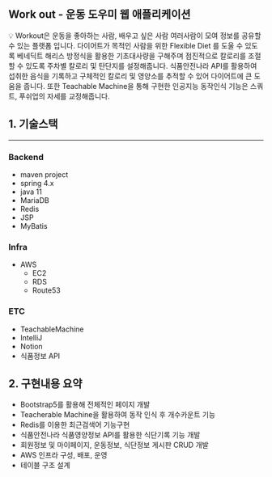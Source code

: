 ## Work out - 운동 도우미 웹 애플리케이션

<aside>
💡 Workout은 운동을 좋아하는 사람, 배우고 싶은 사람 여러사람이 모여 정보를 공유할 수 있는 플랫폼 입니다. 다이어트가 목적인 사람을 위한 Flexible Diet 를 도울 수 있도록 베네딕트 해리스 방정식을 활용한 기초대사량을 구해주며 점진적으로 칼로리를 조절할 수 있도록 주차별 칼로리 및 탄단지를 설정해줍니다. 식품안전나라 API를 활용하여 섭취한 음식을 기록하고 구체적인 칼로리 및 영양소를 추적할 수 있어 다이어트에 큰 도움을 줍니다. 또한 Teachable Machine을 통해 구현한 인공지능 동작인식 기능은 스쿼트, 푸쉬업의 자세를 교정해줍니다.

</aside>

## 1. 기술스택

---

### Backend

- maven project
- spring 4.x
- java 11
- MariaDB
- Redis
- JSP
- MyBatis

### Infra

- AWS
    - EC2
    - RDS
    - Route53

### ETC

- TeachableMachine
- IntelliJ
- Notion
- 식품정보 API

## 2. 구현내용 요약

- Bootstrap5를 활용해 전체적인 페이지 개발
- Teacherable Machine을 활용하여 동작 인식 후 개수카운트 기능
- Redis를 이용한 최근검색어 기능구현
- 식품안전나라 식품영양정보 API를 활용한 식단기록 기능 개발
- 회원정보 및 마이페이지, 운동정보, 식단정보 게시판 CRUD 개발
- AWS 인프라 구성, 배포, 운영
- 테이블 구조 설계
